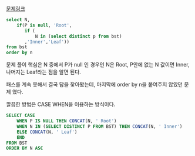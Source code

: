 
[문제링크](https://www.hackerrank.com/challenges/binary-search-tree-1/problem?isFullScreen=true)
```sql
select N,
    if(P is null, 'Root',
       if (
           N in (select distinct p from bst)
       ,'Inner','Leaf'))
from bst
order by n
```


문제 풀이 핵심은 N 중에서  P가 null 인 경우인 N은 Root,
P안에 없는 N 값이면 Inner, 나머지는 Leaf라는 점을 알면 된다.

패스를 계속 못해서 결국 답을 찾아봤는데, 마지막에 order by n을 붙여주지 않았던 문제 였다.

깔끔한 방법은 CASE WHEN을 이용하는 방식이다.

```sql
SELECT CASE
    WHEN P IS NULL THEN CONCAT(N, ' Root')
    WHEN N IN (SELECT DISTINCT P FROM BST) THEN CONCAT(N, ' Inner')
    ELSE CONCAT(N, ' Leaf')
    END
FROM BST
ORDER BY N ASC
```
